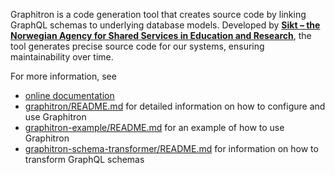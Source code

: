 Graphitron is a code generation tool that creates source code by linking GraphQL schemas to underlying database models.
Developed by **<a href="https://www.sikt.no"> Sikt – the Norwegian Agency for Shared Services in Education and Research</a>**,
the tool generates precise source code for our systems, ensuring maintainability over time.

For more information, see 
- [online documentation](https://graphitronlandingsside-staging.sokrates.edupaas.no/) 
- [graphitron/README.md](./graphitron/README.md) for detailed information on how to configure and use Graphitron
- [graphitron-example/README.md](./graphitron-example/README.md) for an example of how to use Graphitron
- [graphitron-schema-transformer/README.md](./graphitron-schema-transformer/README.md) for information on how to transform GraphQL schemas